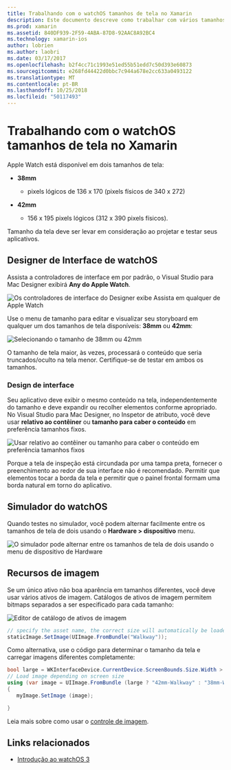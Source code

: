 ```yaml
---
title: Trabalhando com o watchOS tamanhos de tela no Xamarin
description: Este documento descreve como trabalhar com vários tamanhos de tela de watchOS. Ele discute o Designer de Interface de watchOS simulador, watchOS e recursos de imagem.
ms.prod: xamarin
ms.assetid: 840DF939-2F59-4ABA-87D8-92AAC8A92BC4
ms.technology: xamarin-ios
author: lobrien
ms.author: laobri
ms.date: 03/17/2017
ms.openlocfilehash: b2f4cc71c1993e51ed55b51edd7c50d393e60873
ms.sourcegitcommit: e268fd44422d0bbc7c944a678e2cc633a0493122
ms.translationtype: MT
ms.contentlocale: pt-BR
ms.lasthandoff: 10/25/2018
ms.locfileid: "50117493"
---
```

# <a name="working-with-watchos-screen-sizes-in-xamarin"></a>Trabalhando com o watchOS tamanhos de tela no Xamarin

Apple Watch está disponível em dois tamanhos de tela:

- **38mm**
  - pixels lógicos de 136 x 170 (pixels físicos de 340 x 272)

- **42mm**
  - 156 x 195 pixels lógicos (312 x 390 pixels físicos).

Tamanho da tela deve ser levar em consideração ao projetar e testar seus aplicativos.

## <a name="watchos-interface-designer"></a>Designer de Interface de watchOS

Assista a controladores de interface em por padrão, o Visual Studio para Mac Designer exibirá **Any do Apple Watch**.

![](screen-sizes-images/screen-any-sml.png "Os controladores de interface do Designer exibe Assista em qualquer de Apple Watch")

Use o menu de tamanho para editar e visualizar seu storyboard em qualquer um dos tamanhos de tela disponíveis: **38mm** ou **42mm**:

![](screen-sizes-images/screen-menu-sml.png "Selecionando o tamanho de 38mm ou 42mm")

O tamanho de tela maior, às vezes, processará o conteúdo que seria truncados/oculto na tela menor.
Certifique-se de testar em ambos os tamanhos.


### <a name="interface-design"></a>Design de interface

Seu aplicativo deve exibir o mesmo conteúdo na tela, independentemente do tamanho e deve expandir ou recolher elementos conforme apropriado. No Visual Studio para Mac Designer, no Inspetor de atributo, você deve usar **relativo ao contêiner** ou **tamanho para caber o conteúdo** em preferência tamanhos fixos.

![](screen-sizes-images/sizeattributepanel-sml.png "Usar relativo ao contêiner ou tamanho para caber o conteúdo em preferência tamanhos fixos")

Porque a tela de inspeção está circundada por uma tampa preta, fornecer o preenchimento ao redor de sua interface não é recomendado. Permitir que elementos tocar a borda da tela e permitir que o painel frontal formam uma borda natural em torno do aplicativo.


## <a name="watchos-simulator"></a>Simulador do watchOS

Quando testes no simulador, você podem alternar facilmente entre os tamanhos de tela de dois usando o **Hardware > dispositivo** menu.

![](screen-sizes-images/simulator.png "O simulador pode alternar entre os tamanhos de tela de dois usando o menu de dispositivo de Hardware")


## <a name="image-resources"></a>Recursos de imagem

Se um único ativo não boa aparência em tamanhos diferentes, você deve usar vários ativos de imagem. Catálogos de ativos de imagem permitem bitmaps separados a ser especificado para cada tamanho:

![](screen-sizes-images/images-xcassets.png "Editor de catálogo de ativos de imagem")

```csharp
// specify the asset name, the correct size will automatically be loaded
staticImage.SetImage(UIImage.FromBundle("Walkway"));
```

Como alternativa, use o código para determinar o tamanho da tela e carregar imagens diferentes completamente:

```csharp
bool large = WKInterfaceDevice.CurrentDevice.ScreenBounds.Size.Width > 136.0;
// Load image depending on screen size
using (var image = UIImage.FromBundle (large ? "42mm-Walkway" : "38mm-Walkway"))
{
   myImage.SetImage (image);

}
```

Leia mais sobre como usar o [controle de imagem](~/ios/watchos/user-interface/image.md).



## <a name="related-links"></a>Links relacionados

- [Introdução ao watchOS 3](~/ios/watchos/platform/introduction-to-watchos3/index.md)
